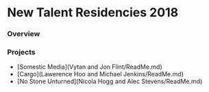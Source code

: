 New Talent Residencies 2018
==

### Overview


### Projects

* [Somestic Media](Vytan and Jon Flint/ReadMe.md)
* [Cargo](Lawerence Hoo and Michael Jenkins/ReadMe.md)
* [No Stone Unturned](Nicola Hogg and Alec Stevens/ReadMe.md)


